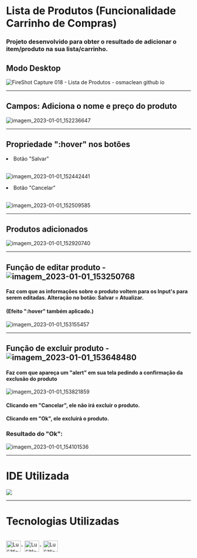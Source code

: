 # Lista de Produtos (Funcionalidade Carrinho de Compras)

### Projeto desenvolvido para obter o resultado de adicionar o item/produto na sua lista/carrinho.

## Modo Desktop 

![FireShot Capture 018 - Lista de Produtos - osmaclean github io](https://user-images.githubusercontent.com/115199808/210180903-3945b3cd-12ad-4114-be9d-1b85bb4f3eff.png)

<hr>

## Campos: Adiciona o nome e preço do produto

![imagem_2023-01-01_152236647](https://user-images.githubusercontent.com/115199808/210181002-adadc7fe-2478-40a9-8f55-269007d5736a.png)

<hr>

## Propriedade ":hover" nos botões

<li>Botão "Salvar"</li><br>

![imagem_2023-01-01_152442441](https://user-images.githubusercontent.com/115199808/210181095-57f1f304-aec9-4fde-a379-88dfcca872d9.png)

<li>Botão "Cancelar"</li><br>

![imagem_2023-01-01_152509585](https://user-images.githubusercontent.com/115199808/210181106-2fe0a533-9f89-4f79-8fe1-ae6e620408fc.png)

<hr>

## Produtos adicionados

![imagem_2023-01-01_152920740](https://user-images.githubusercontent.com/115199808/210181187-baa1813a-fa1a-43ff-8789-3f2d1733b095.png)

<hr> 

## Função de editar produto - ![imagem_2023-01-01_153250768](https://user-images.githubusercontent.com/115199808/210181271-109332f6-fdb0-4c31-9747-9af4c08b206c.png)

#### Faz com que as informações sobre o produto voltem para os Input's para serem editadas. Alteração no botão: Salvar = Atualizar. 
#### (Efeito ":hover" também aplicado.)

![imagem_2023-01-01_153155457](https://user-images.githubusercontent.com/115199808/210181245-3219c3d6-8a33-49c9-9a93-5f55f29e5fad.png)

<hr>

## Função de excluir produto - ![imagem_2023-01-01_153648480](https://user-images.githubusercontent.com/115199808/210181374-be17650b-07ef-4c0a-8aac-2546e1c44cd7.png)

#### Faz com que apareça um "alert" em sua tela pedindo a confirmação da exclusão do produto

![imagem_2023-01-01_153821859](https://user-images.githubusercontent.com/115199808/210181408-0ae0f82d-9503-4e4b-96ba-c050123296ee.png)

#### Clicando em "Cancelar", ele não irá excluir o produto.
#### Clicando em "Ok", ele excluirá o produto.

### Resultado do "Ok":

![imagem_2023-01-01_154101536](https://user-images.githubusercontent.com/115199808/210181468-30e0197d-3ae9-4faa-a53f-baf3b5782898.png)

<hr>

# IDE Utilizada

<div> 
<img src="https://img.shields.io/badge/Visual_Studio_Code-0078D4?style=for-the-badge&logo=visual%20studio%20code&logoColor=white">
</div>

<hr>

# Tecnologias Utilizadas
<div style="display: inline_block"><br>
  <img align="center" alt="Lucas-HTML" height="30" width="40" src="https://cdn.jsdelivr.net/gh/devicons/devicon/icons/html5/html5-original.svg">-
  <img align="center" alt="Lucas-CSS" height="30" width="40" src="https://cdn.jsdelivr.net/gh/devicons/devicon/icons/css3/css3-original.svg">-
  <img align="center" alt="Lucas-Js" height="30" width="40" src="https://cdn.jsdelivr.net/gh/devicons/devicon/icons/javascript/javascript-original.svg">
</div>

